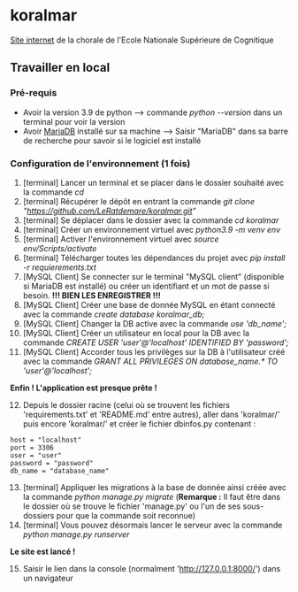 # koralmar
[Site internet](https://nlufuluabo.pythonanywhere.com/) de la chorale de l'Ecole Nationale Supérieure de Cognitique

## Travailler en local

### Pré-requis

* Avoir la version 3.9 de python --> commande *python --version* dans un terminal pour voir la version
* Avoir [MariaDB](https://mariadb.org/download/?t=mariadb&p=mariadb&r=11.4.0&os=windows&cpu=x86_64&pkg=msi&m=icam) installé sur sa machine --> Saisir "MariaDB" dans sa barre de recherche pour savoir si le logiciel est installé

### Configuration de l'environnement (1 fois)

1) \[terminal\] Lancer un terminal et se placer dans le dossier souhaité avec la commande *cd*
2) \[terminal\] Récupérer le dépôt en entrant la commande *git clone "https://github.com/LeRatdemare/koralmar.git"*
3) \[terminal\] Se déplacer dans le dossier avec la commande *cd koralmar*
4) \[terminal\] Créer un environnement virtuel avec *python3.9 -m venv env*
5) \[terminal\] Activer l'environnement virtuel avec *source env/Scripts/activate*
6) \[terminal\] Télécharger toutes les dépendances du projet avec *pip install -r requierements.txt*
7) \[MySQL Client\] Se connecter sur le terminal "MySQL client" (disponible si MariaDB est installé) ou créer un identifiant et un mot de passe si besoin. **!!! BIEN LES ENREGISTRER !!!**
8) \[MySQL Client\] Créer une base de donnée MySQL en étant connecté avec la commande *create database koralmar_db;*
9) \[MySQL Client\] Changer la DB active avec la commande *use 'db_name';*
10) \[MySQL Client\] Créer un utilisateur en local pour la DB avec la commande *CREATE USER 'user'@'localhost' IDENTIFIED BY 'password';*
11) \[MySQL Client\] Accorder tous les privilèges sur la DB à l'utilisateur créé avec la commande *GRANT ALL PRIVILEGES ON database_name.\* TO 'user'@'localhost';*

**Enfin ! L'application est presque prête !**

12) Depuis le dossier racine (celui où se trouvent les fichiers 'requirements.txt' et 'README.md' entre autres), aller dans 'koralmar/' puis encore 'koralmar/' et créer le fichier dbinfos.py contenant :
```
host = "localhost"
port = 3306
user = "user"
password = "password"
db_name = "database_name"
```
13) \[terminal\] Appliquer les migrations à la base de donnée ainsi créée avec la commande *python manage.py migrate* (**Remarque :** Il faut être dans le dossier où se trouve le fichier 'manage.py' ou l'un de ses sous-dossiers pour que la commande soit reconnue)
14) \[terminal\] Vous pouvez désormais lancer le serveur avec la commande *python manage.py runserver*

**Le site est lancé !**

15) Saisir le lien dans la console (normalment 'http://127.0.0.1:8000/') dans un navigateur